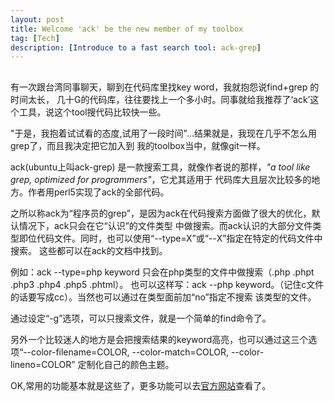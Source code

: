 ```yaml
---
layout: post
title: Welcome 'ack' be the new member of my toolbox
tag: [Tech]
description: [Introduce to a fast search tool: ack-grep]
---
```


##

有一次跟台湾同事聊天，聊到在代码库里找key word，我就抱怨说find+grep 的时间太长，
几十G的代码库，往往要找上一个多小时。同事就给我推荐了‘ack’这个工具，说这个tool搜代码比较快一些。

"于是，我抱着试试看的态度,试用了一段时间"...结果就是，我现在几乎不怎么用grep了，而且我决定把它加入到
我的toolbox当中，就像git一样。

ack(ubuntu上叫ack-grep) 是一款搜索工具，就像作者说的那样，*"a tool like grep, optimized for programmers"*，它尤其适用于
代码库大且层次比较多的地方。作者用perl5实现了ack的全部代码。

之所以称ack为“程序员的grep”，是因为ack在代码搜索方面做了很大的优化，默认情况下，ack只会在它“认识”的文件类型
中做搜索。而ack认识的大部分文件类型即位代码文件。同时，也可以使用“--type=X”或“--X”指定在特定的代码文件中搜索。
这些都可以在ack的文档中找到。

例如：ack --type=php keyword 只会在php类型的文件中做搜索（.php .phpt .php3 .php4 .php5 .phtml）。
也可以这样写：ack --php keyword。（记住c文件的话要写成cc）。当然也可以通过在类型面前加“no”指定不搜索
该类型的文件。

通过设定“-g”选项，可以只搜索文件，就是一个简单的find命令了。

另外一个比较迷人的地方是会把搜索结果的keyword高亮，也可以通过这三个选项“--color-filename=COLOR, --color-match=COLOR, --color-lineno=COLOR” 定制化自己的颜色主题。

OK,常用的功能基本就是这些了，更多功能可以去[官方网站](http://beyondgrep.com/)查看了。

